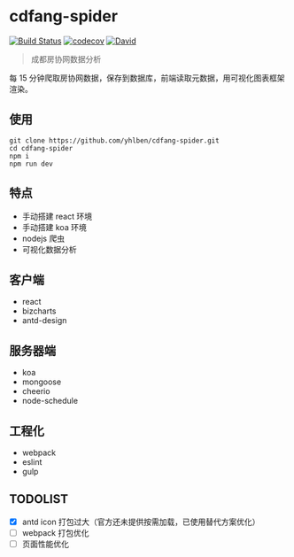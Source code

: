 # cdfang-spider

[![Build Status](https://www.travis-ci.org/yhlben/cdfang-spider.svg?branch=master)](https://www.travis-ci.org/yhlben/cdfang-spider)
[![codecov](https://codecov.io/gh/yhlben/cdfang-spider/branch/master/graph/badge.svg)](https://codecov.io/gh/yhlben/cdfang-spider)
[![David](https://img.shields.io/david/yhlben/cdfang-spider.svg)](https://david-dm.org/yhlben/cdfang-spider)

> 成都房协网数据分析

每 15 分钟爬取房协网数据，保存到数据库，前端读取元数据，用可视化图表框架渲染。

## 使用

```shell
git clone https://github.com/yhlben/cdfang-spider.git
cd cdfang-spider
npm i
npm run dev
```

## 特点

- 手动搭建 react 环境
- 手动搭建 koa 环境
- nodejs 爬虫
- 可视化数据分析

## 客户端

- react
- bizcharts
- antd-design

## 服务器端

- koa
- mongoose
- cheerio
- node-schedule

## 工程化

- webpack
- eslint
- gulp

## TODOLIST

- [x] antd icon 打包过大（官方还未提供按需加载，已使用替代方案优化）
- [ ] webpack 打包优化
- [ ] 页面性能优化
